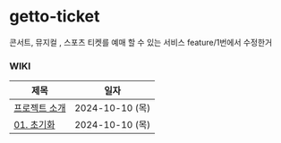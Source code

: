 # getto-ticket
콘서트, 뮤지컬 , 스포츠 티켓를 예매 할 수 있는 서비스
feature/1번에서 수정한거



### WIKI
| 제목                                                        | 일자 |
|-----------------------------------------------------------| - |
| [프로젝트 소개](https://github.com/f-lab-edu/getto-ticket/wiki) | 2024-10-10 (목) |
| [01. 초기화](https://github.com/f-lab-edu/getto-ticket/wiki/01.-%EC%B4%88%EA%B8%B0%ED%99%94) | 2024-10-10 (목) |
